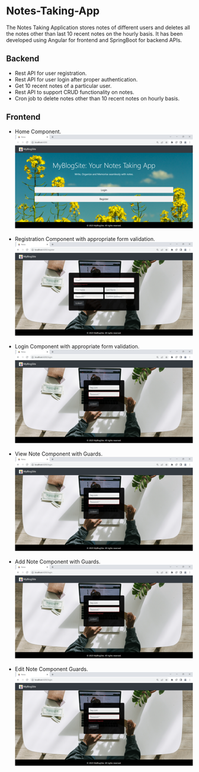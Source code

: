 # Notes-Taking-App

The Notes Taking Application stores notes of different users and deletes all the notes other than last 10 recent notes on the hourly basis. It has been developed using Angular for frontend and SpringBoot for backend APIs.

## Backend
<ul>
  <li>Rest API for user registration.</li>
  <li>Rest API for user login  after proper authentication.</li>
  <li>Get 10 recent notes of a particular user.</li>
  <li>Rest API to support CRUD functionality on notes.</li>
  <li>Cron job to delete notes other than 10 recent notes on hourly basis.</li>
</ul>

## Frontend
<ul>
  <li> Home Component.<br>
    <img src="./Frontend-Application/src/assets/Screenshot 2023-09-22 162350.png">
  </li><br>
  <li> Registration Component with appropriate form validation.<br>
    <img src="./Frontend-Application/src/assets/Screenshot 2023-09-22 162452.png">
  </li><br>
  <li>  Login Component with appropriate form validation.<br>
    <img src="./Frontend-Application/src/assets/Screenshot 2023-09-22 162436.png">
  </li><br>
  <li>  View Note Component with Guards.<br>
    <img src="./Frontend-Application/src/assets/Screenshot 2023-09-22 162436.png">
  </li><br>
  <li>  Add Note Component with Guards.<br>
    <img src="./Frontend-Application/src/assets/Screenshot 2023-09-22 162436.png">
  </li><br>
  <li>  Edit Note Component Guards.<br>
    <img src="./Frontend-Application/src/assets/Screenshot 2023-09-22 162436.png">
  </li><br>
</ul>
